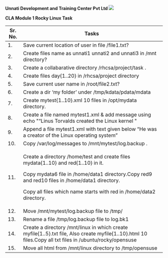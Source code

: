 ﻿**Unnati Development and Training Center Pvt Ltd ![](Aspose.Words.e85d0c10-9d6a-4ea9-99b1-a6c581b44518.001.png)**

**CLA Module 1 Rocky Linux Task** 



|**Sr. No.** |**Tasks** |
| - | - |
|1\. |Save current location of user in file /file1.txt? |
|2\. |Create files name as unnati1 unnati2 and unnati3 in /mnt directory? |
|3\. |Create a collabarative directory /rhcsa/project/task . |
|4\. |Create files day{1..20} in /rhcsa/project directory |
|5\. |Save current user name in /root/file2.txt? |
|6\. |Create a dir ‘my folder’ under /tmp/kdata/pdata/mdata |
|7\. |Create mytest{1..10}.xml 10 files in /opt/mydata directory. |
|8\. |Create a file named mytest1.xml & add message using echo "“Linus Torvalds created the Linux kernel " |
|9\. |Append a file mytest1.xml with text given below “He was a creator of the Linux operating system” |
|10\. |Copy /var/log/messages to /mnt/mytest/log.backup . |
|11\. |<p>Create a directory /home/test and create files mydata{1..10} and red{1..10} in it. </p><p>Copy mydata6 file in /home/data1 directory.Copy red9 and red10 files in /home/data1 directory. </p><p>Copy all files which name starts with red in /home/data2 directory. </p>|
|12\. |Move /mnt/mytest/log.backup file to /tmp/ |
|13\. |Rename a file /tmp/log.backup file to log.bk1 |
|14\. |Create a directory /mnt/linux in which create myfile{1..5}.txt file, Also create myfile{1..10}.html 10 files.Copy all txt files in /ubuntu/rocky/opensuse |
|15\. |Move all html from /mnt/linux directory to /tmp/opensuse |

